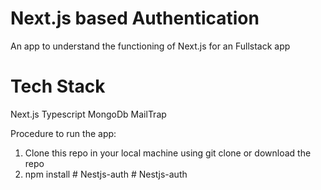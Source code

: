 # Next.js based Authentication

An app to understand the functioning of Next.js for an Fullstack app

# Tech Stack

Next.js
Typescript
MongoDb
MailTrap

Procedure to run the app:

1. Clone this repo in your local machine using git clone or download the repo
2. npm install
#   N e s t j s - a u t h  
 #   N e s t j s - a u t h  
 